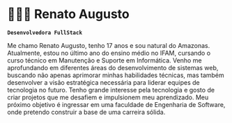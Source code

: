 # 👩🏻‍💻 Renato Augusto

**`Desenvolvedora FullStack`**

Me chamo Renato Augusto, tenho 17 anos e sou natural do Amazonas. Atualmente, estou no último ano do ensino médio no IFAM, cursando o curso técnico em Manutenção e Suporte em Informática. Venho me aprofundando em diferentes áreas do desenvolvimento de sistemas web, buscando não apenas aprimorar minhas habilidades técnicas, mas também desenvolver a visão estratégica necessária para liderar equipes de tecnologia no futuro. Tenho grande interesse pela tecnologia e gosto de criar projetos que me desafiem e impulsionem meu aprendizado. Meu próximo objetivo é ingressar em uma faculdade de Engenharia de Software, onde pretendo construir a base de uma carreira sólida.
